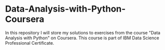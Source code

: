 # Data-Analysis-with-Python-Coursera
In this repository I will store my solutions to exercises from the course "Data Analysis with Python" on Coursera.
This course is part of IBM Data Science Professional Certificate.
